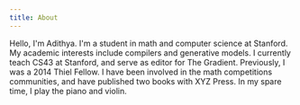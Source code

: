```yaml
---
title: About
---
```


<p>Hello, I'm Adithya.  I'm a student in math and computer science at Stanford.  My academic interests include compilers and generative models.  I currently teach CS43 at Stanford, and serve as editor for The Gradient.  Previously, I was a 2014 Thiel Fellow.  I have been involved in the math competitions communities, and have published two books with XYZ Press.  In my spare time, I play the piano and violin.</p>



